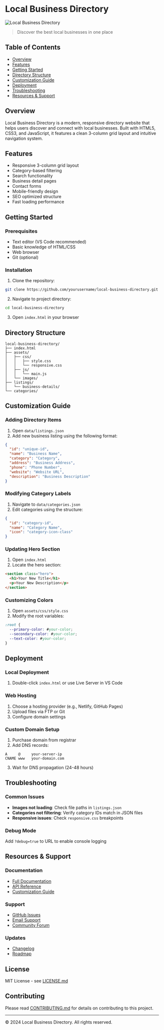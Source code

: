 # Local Business Directory

![Local Business Directory](assets/images/hero-banner.jpg)

> Discover the best local businesses in one place

## Table of Contents
- [Overview](#overview)
- [Features](#features)
- [Getting Started](#getting-started)
- [Directory Structure](#directory-structure)
- [Customization Guide](#customization-guide)
- [Deployment](#deployment)
- [Troubleshooting](#troubleshooting)
- [Resources & Support](#resources--support)

## Overview
Local Business Directory is a modern, responsive directory website that helps users discover and connect with local businesses. Built with HTML5, CSS3, and JavaScript, it features a clean 3-column grid layout and intuitive navigation system.

## Features
- Responsive 3-column grid layout
- Category-based filtering
- Search functionality
- Business detail pages
- Contact forms
- Mobile-friendly design
- SEO optimized structure
- Fast loading performance

## Getting Started

### Prerequisites
- Text editor (VS Code recommended)
- Basic knowledge of HTML/CSS
- Web browser
- Git (optional)

### Installation
1. Clone the repository:
```bash
git clone https://github.com/yourusername/local-business-directory.git
```

2. Navigate to project directory:
```bash
cd local-business-directory
```

3. Open `index.html` in your browser

## Directory Structure
```
local-business-directory/
├── index.html
├── assets/
│   ├── css/
│   │   ├── style.css
│   │   └── responsive.css
│   ├── js/
│   │   └── main.js
│   └── images/
├── listings/
│   └── business-details/
└── categories/
```

## Customization Guide

### Adding Directory Items
1. Open `data/listings.json`
2. Add new business listing using the following format:
```json
{
  "id": "unique-id",
  "name": "Business Name",
  "category": "Category",
  "address": "Business Address",
  "phone": "Phone Number",
  "website": "Website URL",
  "description": "Business Description"
}
```

### Modifying Category Labels
1. Navigate to `data/categories.json`
2. Edit categories using the structure:
```json
{
  "id": "category-id",
  "name": "Category Name",
  "icon": "category-icon-class"
}
```

### Updating Hero Section
1. Open `index.html`
2. Locate the hero section:
```html
<section class="hero">
  <h1>Your New Title</h1>
  <p>Your New Description</p>
</section>
```

### Customizing Colors
1. Open `assets/css/style.css`
2. Modify the root variables:
```css
:root {
  --primary-color: #your-color;
  --secondary-color: #your-color;
  --text-color: #your-color;
}
```

## Deployment

### Local Deployment
1. Double-click `index.html` or use Live Server in VS Code

### Web Hosting
1. Choose a hosting provider (e.g., Netlify, GitHub Pages)
2. Upload files via FTP or Git
3. Configure domain settings

### Custom Domain Setup
1. Purchase domain from registrar
2. Add DNS records:
```
A     @     your-server-ip
CNAME www   your-domain.com
```
3. Wait for DNS propagation (24-48 hours)

## Troubleshooting

### Common Issues
- **Images not loading**: Check file paths in `listings.json`
- **Categories not filtering**: Verify category IDs match in JSON files
- **Responsive issues**: Check `responsive.css` breakpoints

### Debug Mode
Add `?debug=true` to URL to enable console logging

## Resources & Support

### Documentation
- [Full Documentation](docs/index.md)
- [API Reference](docs/api.md)
- [Customization Guide](docs/customization.md)

### Support
- [GitHub Issues](https://github.com/yourusername/local-business-directory/issues)
- [Email Support](mailto:support@example.com)
- [Community Forum](https://forum.example.com)

### Updates
- [Changelog](CHANGELOG.md)
- [Roadmap](ROADMAP.md)

## License
MIT License - see [LICENSE.md](LICENSE.md)

## Contributing
Please read [CONTRIBUTING.md](CONTRIBUTING.md) for details on contributing to this project.

---
© 2024 Local Business Directory. All rights reserved.